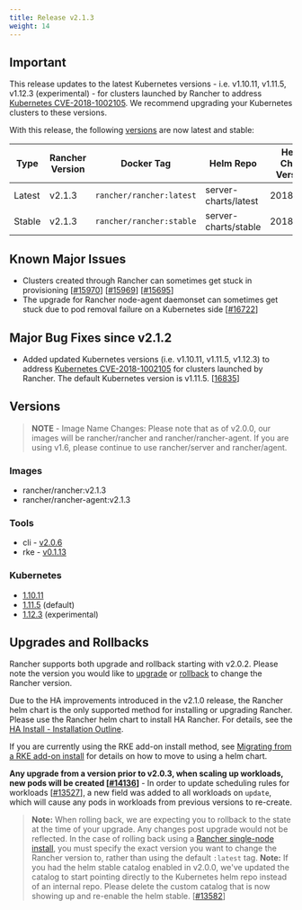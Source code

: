 ```yaml
---
title: Release v2.1.3
weight: 14
---
```


## Important

This release updates to the latest Kubernetes versions - i.e. v1.10.11, v1.11.5, v1.12.3 (experimental) - for clusters launched by Rancher to address [Kubernetes CVE-2018-1002105](https://github.com/kubernetes/kubernetes/issues/71411). We recommend upgrading your Kubernetes clusters to these versions.

With this release, the following [versions](https://rancher.com/docs/rancher/v2.x/en/installation/server-tags/) are now latest and stable:

|Type | Rancher Version | Docker Tag |Helm Repo| Helm Chart Version |
|---|---|---|---|---|
| Latest | v2.1.3 | `rancher/rancher:latest` | server-charts/latest | 2018.12.1 |
| Stable | v2.1.3 | `rancher/rancher:stable` | server-charts/stable | 2018.12.1 |

## Known Major Issues

- Clusters created through Rancher can sometimes get stuck in provisioning [[#15970](https://github.com/rancher/rancher/issues/15970)] [[#15969](https://github.com/rancher/rancher/issues/15969)] [[#15695](https://github.com/rancher/rancher/issues/15695)]
- The upgrade for Rancher node-agent daemonset can sometimes get stuck due to pod removal failure on a Kubernetes side [[#16722](https://github.com/rancher/rancher/issues/16722)]

## Major Bug Fixes since v2.1.2

- Added updated Kubernetes versions (i.e. v1.10.11, v1.11.5, v1.12.3) to address [Kubernetes CVE-2018-1002105](https://github.com/kubernetes/kubernetes/issues/71411) for clusters launched by Rancher. The default Kubernetes version is v1.11.5. [[16835](https://github.com/rancher/rancher/issues/16835)]

## Versions

> **NOTE** - Image Name Changes: Please note that as of v2.0.0, our images will be rancher/rancher and rancher/rancher-agent. If you are using v1.6, please continue to use rancher/server and rancher/agent.

### Images

- rancher/rancher:v2.1.3
- rancher/rancher-agent:v2.1.3

### Tools

- cli - [v2.0.6](https://github.com/rancher/cli/releases/tag/v2.0.6)
- rke - [v0.1.13](https://github.com/rancher/rke/releases/tag/v0.1.13)

### Kubernetes

- [1.10.11](https://github.com/rancher/hyperkube/releases/tag/v1.10.11-rancher1)
- [1.11.5](https://github.com/rancher/hyperkube/releases/tag/v1.11.5-rancher1) (default)
- [1.12.3](https://github.com/rancher/hyperkube/releases/tag/v1.12.3-rancher1) (experimental)

## Upgrades and Rollbacks

Rancher supports both upgrade and rollback starting with v2.0.2.  Please note the version you would like to [upgrade](https://rancher.com/docs/rancher/v2.x/en/upgrades/) or [rollback](https://rancher.com/docs/rancher/v2.x/en/backups/rollbacks/) to change the Rancher version.

Due to the HA improvements introduced in the v2.1.0 release, the Rancher helm chart is the only supported method for installing or upgrading Rancher. Please use the Rancher helm chart to install HA Rancher. For details, see the [HA Install - Installation Outline](https://rancher.com/docs/rancher/v2.x/en/installation/ha/#installation-outline).

If you are currently using the RKE add-on install method, see [Migrating from a RKE add-on install](https://rancher.com/docs/rancher/v2.x/en/upgrades/upgrades/migrating-from-rke-add-on/) for details on how to move to using a helm chart.

**Any upgrade from a version prior to v2.0.3, when scaling up workloads, new pods will be created [[#14136](https://github.com/rancher/rancher/issues/14136)]** - In order to update scheduling rules for workloads [[#13527](https://github.com/rancher/rancher/issues/13527)], a new field was added to all workloads on `update`, which will cause any pods in workloads from previous versions to re-create.

> **Note:** When rolling back, we are expecting you to rollback to the state at the time of your upgrade. Any changes post upgrade would not be reflected. In the case of rolling back using a [Rancher single-node install](https://rancher.com/docs/rancher/v2.x/en/installation/single-node-install/), you must specify the exact version you want to change the Rancher version to, rather than using the default `:latest` tag.
> **Note:** If you had the helm stable catalog enabled in v2.0.0, we've updated the catalog to start pointing directly to the Kubernetes helm repo instead of an internal repo. Please delete the custom catalog that is now showing up and re-enable the helm stable. [[#13582](https://github.com/rancher/rancher/issues/13582)]
